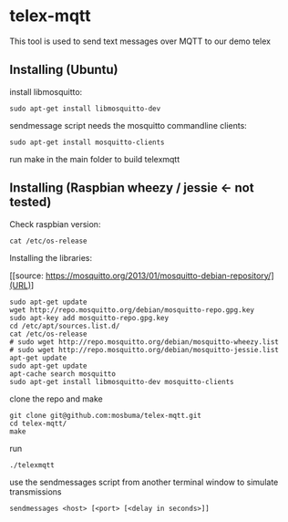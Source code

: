 # telex-mqtt

This tool is used to send text messages over MQTT to our demo telex

## Installing (Ubuntu)

install libmosquitto:

    sudo apt-get install libmosquitto-dev

sendmessage script needs the mosquitto commandline clients:

    sudo apt-get install mosquitto-clients

run make in the main folder to build telexmqtt

## Installing (Raspbian wheezy / jessie <- not tested)

Check raspbian version:

    cat /etc/os-release

Installing the libraries:

[[source: https://mosquitto.org/2013/01/mosquitto-debian-repository/](URL)]

    sudo apt-get update
    wget http://repo.mosquitto.org/debian/mosquitto-repo.gpg.key
    sudo apt-key add mosquitto-repo.gpg.key
    cd /etc/apt/sources.list.d/
    cat /etc/os-release
    # sudo wget http://repo.mosquitto.org/debian/mosquitto-wheezy.list
    # sudo wget http://repo.mosquitto.org/debian/mosquitto-jessie.list
    apt-get update
    sudo apt-get update
    apt-cache search mosquitto
    sudo apt-get install libmosquitto-dev mosquitto-clients
    
clone the repo and make

    git clone git@github.com:mosbuma/telex-mqtt.git
    cd telex-mqtt/
    make
    
run

    ./telexmqtt
    
use the sendmessages script from another terminal window to simulate transmissions

    sendmessages <host> [<port> [<delay in seconds>]]
    